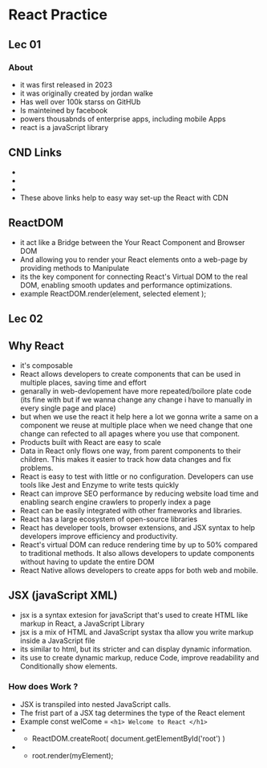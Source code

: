 # React Practice
## Lec 01
### About 
- it was first released in 2023 
- it was originally created by jordan walke
- Has well over 100k starss on GitHUb
- Is mainteined by facebook
- powers thousabnds of enterprise apps, including mobile Apps
- react is a javaScript library

## CND Links
- <script crossorigin src="https://unpkg.com/react@16/umd/react.development.js"></script>
- <script crossorigin src="https://unpkg.com/react-dom@16/umd/react-dom.development.js"></script>
- <script src="https://unpkg.com/babel-standalone@6/babel.min.js"></script>
- These above links help to easy way set-up the React with CDN
## ReactDOM 
- it act like a Bridge between the Your React Component and Browser DOM
- And allowing you to render your React elements onto a web-page by providing methods to Manipulate
- its the key component for connecting React's Virtual DOM to the real DOM, enabling smooth updates and performance optimizations.
- example 
   ReactDOM.render(element, selected element );

## Lec 02
## Why React 
   - it's composable
   -  React allows developers to create components that can be used in multiple places, saving time and effort
   - genarally in web-devlopement have more repeated/boilore plate code (its fine with but if we wanna change any change i have to manually in every single page and place)
   - but when we use the react it help here a lot we gonna write a same on a component we reuse at multiple place when we need change that one change can refected to all apages where you use that component.
   - Products built with React are easy to scale 
   -  Data in React only flows one way, from parent components to their children. This makes it easier to track how data changes and fix problems.
   - React is easy to test with little or no configuration. Developers can use tools like Jest and Enzyme to write tests quickly
   - React can improve SEO performance by reducing website load time and enabling search engine crawlers to properly index a page
   - React can be easily integrated with other frameworks and libraries. 
   - React has a large ecosystem of open-source libraries
   - React has developer tools, browser extensions, and JSX syntax to help developers improve efficiency and productivity.
   - React's virtual DOM can reduce rendering time by up to 50% compared to traditional methods. It also allows developers to update components without having to update the entire DOM
   -  React Native allows developers to create apps for both web and mobile.

   ## JSX (javaScript XML)
   - jsx is a syntax extesion for javaScript that's used to create HTML like markup in React, a JavaScript Library
   - jsx is a mix of HTML and JavaScript systax tha allow you write markup inside a JavaScript file 
   - its similar to html, but its stricter and can display dynamic information.
   - its use to create dynamic markup, reduce Code, improve readability and Conditionally show elements.
   ### How does Work ?
   - JSX is transpiled into nested JavaScript calls.
   - The frist part of a JSX tag determines the type of the React element 
   - Example const welCome = `<h1> Welcome to React </h1>`    
   - - ReactDOM.createRoot( document.getElementById('root') )
   - - root.render(myElement);